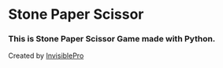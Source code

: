 # Stone Paper Scissor

### This is Stone Paper Scissor Game made with Python.

Created by [InvisiblePro](https://github.com/InvisiblePro)
